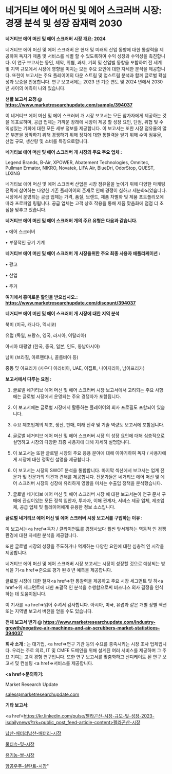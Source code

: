# 네거티브 에어 머신 및 에어 스크러버 시장: 경쟁 분석 및 성장 잠재력 2030

<strong>네거티브 에어 머신 및 에어 스크러버 시장 개요: 2024</strong>

네거티브 에어 머신 및 에어 스크러버 은 현재 및 미래의 산업 동향에 대한 통찰력을 제공하여 독자가 제품 및 서비스를 식별 할 수 있도록하여 수익 성장과 수익성을 촉진합니다. 이 연구 보고서는 동인, 제약, 위협, 과제, 기회 및 산업별 동향을 포함하여 전 세계 및 지역 규모에서 시장에 영향을 미치는 모든 주요 요인에 대한 자세한 분석을 제공합니다. 또한이 보고서는 주요 플레이어의 다운 스트림 및 업스트림 분석과 함께 글로벌 확실성과 보증을 인용합니다. 연구 보고서에는 2023 년 기준 연도 및 2024 년에서 2030 년 사이의 예측이 나와 있습니다.



<strong>샘플 보고서 요청 @ <a href=https://www.marketresearchupdate.com/sample/394037>https://www.marketresearchupdate.com/sample/394037</a></strong>

이 네거티브 에어 머신 및 에어 스크러버 개 시장 보고서는 모든 참가자에게 제공하는 것을 목표로하며, 공급 업체는 가까운 장래에 시장이 제공 할 성장 요인, 단점, 위협 및 수익성있는 기회에 대한 모든 세부 정보를 제공합니다. 이 보고서는 또한 시장 점유율의 많은 부분을 장악하기 위해 경쟁하기 위해 정치에 대한 통찰력을 얻기 위해 수익 점유율, 산업 규모, 생산량 및 소비를 특징으로합니다.



<strong>네거티브 에어 머신 및 에어 스크러버 개 시장의 주요 주요 업체 :</strong>

Legend Brands, B-Air, XPOWER, Abatement Technologies, Omnitec, Pullman Ermator, NIKRO, Novatek, LIFA Air, BlueDri, OdorStop, QUEST, LIXING

네거티브 에어 머신 및 에어 스크러버 산업은 시장 점유율을 높이기 위해 다양한 마케팅 전략에 참여하는 다양한 기존 플레이어의 존재로 인해 경쟁이 심하고 세분화되었습니다. 시장에서 운영되는 공급 업체는 가격, 품질, 브랜드, 제품 차별화 및 제품 포트폴리오에 따라 프로파일 링됩니다. 공급 업체는 고객 상호 작용을 통해 제품 맞춤화에 점점 더 초점을 맞추고 있습니다.



<strong>네거티브 에어 머신 및 에어 스크러버 개의 주요 유형은 다음과 같습니다.</strong>

• 에어 스크러버

• 부정적인 공기 기계



<strong>네거티브 에어 머신 및 에어 스크러버 개 시장을위한 주요 최종 사용자 애플리케이션 :</strong>

• 광고

• 산업

• 주거



<strong>여기에서 흥미로운 할인을 받으십시오.: <a href=https://www.marketresearchupdate.com/discount/394037>https://www.marketresearchupdate.com/discount/394037</a></strong>



<strong>네거티브 에어 머신 및 에어 스크러버 개 시장에 대한 지역 분석</strong>

북미 (미국, 캐나다, 멕시코)

유럽 (독일, 프랑스, 영국, 러시아, 이탈리아)

아시아 태평양 (한국, 중국, 일본, 인도, 동남아시아)

남미 (브라질, 아르헨티나, 콜롬비아 등)

중동 및 아프리카 (사우디 아라비아, UAE, 이집트, 나이지리아, 남아프리카)



<strong>보고서에서 다루는 요점 :</strong>

1. 글로벌 네거티브 에어 머신 및 에어 스크러버 시장 보고서에서 고려되는 주요 사항에는 글로벌 시장에서 운영되는 주요 경쟁자가 포함됩니다.

2. 이 보고서에는 글로벌 시장에서 활동하는 플레이어의 회사 프로필도 포함되어 있습니다.

3. 주요 제조업체의 제조, 생산, 판매, 미래 전략 및 기술 역량도 보고서에 포함됩니다.

4. 글로벌 네거티브 에어 머신 및 에어 스크러버 시장 의 성장 요인에 대해 심층적으로 설명하고 시장의 다양한 최종 사용자에 대해 자세히 설명합니다.

5. 이 보고서는 또한 글로벌 시장의 주요 응용 분야에 대해 이야기하여 독자 / 사용자에게 시장에 대한 정확한 설명을 제공합니다.

6. 이 보고서는 시장의 SWOT 분석을 통합합니다. 마지막 섹션에서 보고서는 업계 전문가 및 전문가의 의견과 견해를 제공합니다. 전문가들은 네거티브 에어 머신 및 에어 스크러버 시장의 성장에 유리하게 영향을 미치는 수출입 정책을 분석했습니다.

7. 글로벌 네거티브 에어 머신 및 에어 스크러버 시장 에 대한 보고서는이 연구 문서 구매에 관심이있는 모든 정책 입안자, 투자자, 이해 관계자, 서비스 제공 업체, 제조업체, 공급 업체 및 플레이어에게 유용한 정보 소스입니다.



<strong>글로벌 네거티브 에어 머신 및 에어 스크러버 시장 보고서를 구입하는 이유 :</strong>

이 보고서는<a href=>독자 / 클</a>라이언트를 경쟁사보다 훨씬 앞서게하는 역동적 인 경쟁 환경에 대한 자세한 분석을 제공합니다.

또한 글로벌 시장의 성장을 주도하거나 억제하는 다양한 요인에 대한 심층적 인 시각을 제공합니다.

네거티브 에어 머신 및 에어 스크러버 시장 보고서는 시장이 성장할 것으로 예상되는 방식을 기<a href=>준으로</a> 평가 된 8 년 예측을 제공합니다.

글로벌 시장에 대한 철저<a href=>한 통찰력</a>을 제공하고 주요 시장 세그먼트 및 하<a href=>위 세그</a>먼트에 대한 포괄적 인 분석을 수행함으로써 비즈니스 의사 결정을 인식하는 데 도움이됩니다.

이 기사를 <a href=>읽어 주</a>셔서 감사합니다. 아시아, 미국, 유럽과 같은 개별 장별 섹션 또는 지역별 보고서 버전을 얻을 수도 있습니다.



<strong>전체 보고서 받기 @ <a href=https://www.marketresearchupdate.com/industry-growth/negative-air-machines-and-air-scrubbers-market-statistices-394037>https://www.marketresearchupdate.com/industry-growth/negative-air-machines-and-air-scrubbers-market-statistices-394037</a></strong>



<strong>회사 소개 :</strong>
는 대기업, <a href=>연구 기</a>관 등의 수요를 충족시키는 시장 조사 업체입니다. 우리는 주로 의료, IT 및 CMFE 도메인을 위해 설계된 여러 서비스를 제공하며 그 주요 기여는 고객 경험 연구입니다. 또한 연구 보고서를 맞춤화하고 신디케이트 된 연구 보고서 및 컨설팅 <a href=>서비</a>스를 제공합니다.



<strong><a href=>문의하기:</a></strong>

Market Research Update

sales@marketresearchupdate.com



<strong>기타 보고서:</strong>

<a href=https://kr.linkedin.com/pulse/펠라곤산-시장-규모-및-성장-2023-isdailynews?trk=public_post_feed-article-content>펠라곤산-시장</a>

<a href=https://www.linkedin.com/pulse/납산-배터리납산-배터리-시장-현재-및-미래-성장-2029-data-dive-diaries-24-analysis/>납산-배터리납산-배터리-시장</a>

<a href=https://www.linkedin.com/pulse/물티슈-및-시장-규모-성장-2023-trendsetters-talk-360-analysis-qrnpf/>물티슈-및-시장</a>

<a href=https://www.linkedin.com/pulse/유기농-쌀-시장-세분화-연구-및-목표-고객2029년-market-matrix-musings-analysis-fhy6f/>유기농-쌀-시장</a>

<a href=https://www.linkedin.com/pulse/항공우주-실란트-시장-현재-및-미래-성장-2030-survey-spotlight-pro-24-analysis-8thzc/>항공우주-실란트-시장</a>"
